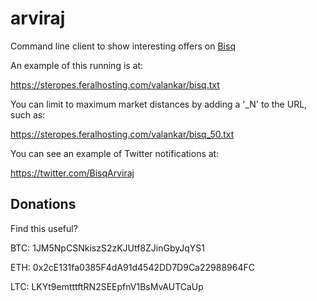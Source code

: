 # arviraj
Command line client to show interesting offers on [Bisq](https://bisq.network/)

An example of this running is at:

https://steropes.feralhosting.com/valankar/bisq.txt

You can limit to maximum market distances by adding a '_N' to the URL, such as:

https://steropes.feralhosting.com/valankar/bisq_50.txt

You can see an example of Twitter notifications at:

https://twitter.com/BisqArviraj

## Donations

Find this useful?

BTC: 1JM5NpCSNkiszS2zKJUtf8ZJinGbyJqYS1

ETH: 0x2cE131fa0385F4dA91d4542DD7D9Ca22988964FC

LTC: LKYt9emtttftRN2SEEpfnV1BsMvAUTCaUp
